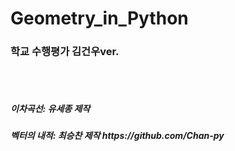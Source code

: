 # Geometry_in_Python
<h3>학교 수행평가 김건우ver.</h3>
<br><br>
<h5>이차곡선: 유세종 제작</h5>
<h5>벡터의 내적: 최승찬 제작 https://github.com/Chan-py</h5>
